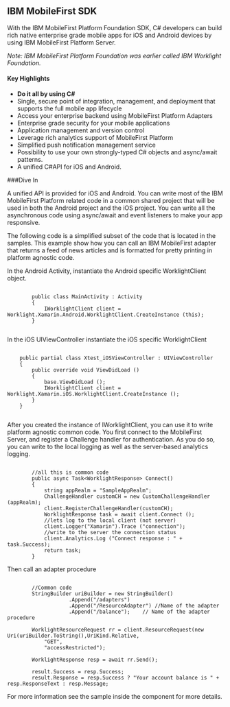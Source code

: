 ## IBM MobileFirst SDK

With the IBM MobileFirst Platform Foundation SDK, C# developers can build rich native enterprise grade mobile apps for iOS and Android devices by using IBM MobileFirst Platform Server.

*Note:  IBM MobileFirst Platform Foundation was earlier called IBM Worklight Foundation.*

#### Key Highlights
* **Do it all by using C#**
* Single, secure point of integration, management, and deployment that supports the full mobile app lifecycle
* Access your enterprise backend using MobileFirst Platform Adapters
* Enterprise grade security for your mobile applications
* Application management and version control
* Leverage rich analytics support of MobileFirst Platform
* Simplified push notification management service
* Possibility to use your own strongly-typed C# objects and async/await patterns.
* A unified C#API for iOS and Android.

###Dive In

A unified API is provided for iOS and Android. You can write most of the IBM MobileFirst Platform related code in a common shared project that will be used in both the Android project and the iOS project. You can write all the asynchronous code using async/await and event listeners to make your app responsive.

The following code is a simplified subset of the code that is located in the samples. This example show how you can call an IBM MobileFirst adapter that returns a feed of news articles and is formatted for pretty printing in platform agnostic code.

In the Android Activity, instantiate the Android specific     WorklightClient object.

```
		
		public class MainActivity : Activity
		{
			IWorklightClient client = Worklight.Xamarin.Android.WorklightClient.CreateInstance (this);
		}
	
```

In the iOS UIViewController instantiate the iOS specific WorklightClient

```
	
	public partial class Xtest_iOSViewController : UIViewController
	{
		public override void ViewDidLoad ()
		{
			base.ViewDidLoad ();
			IWorklightClient client =  Worklight.Xamarin.iOS.WorklightClient.CreateInstance ();
		}
	}
	
```

After you created the instance of IWorklightClient, you can use it to write platform agnostic common code. You first connect to the MobileFirst Server, and register a Challenge handler for authentication. As you do so, you can write to the local logging as well as the server-based analytics logging.

```

		//all this is common code
		public async Task<WorklightResponse> Connect()
 		{
 			string appRealm = "SampleAppRealm";
			ChallengeHandler customCH = new CustomChallengeHandler (appRealm);
			client.RegisterChallengeHandler(customCH);
			WorklightResponse task = await client.Connect ();
			//lets log to the local client (not server)
			client.Logger("Xamarin").Trace ("connection");
			//write to the server the connection status
			client.Analytics.Log ("Connect response : " + task.Success);
			return task;
		}

```

Then call an adapter procedure

```
		
		//Common code
		StringBuilder uriBuilder = new StringBuilder()
					.Append("/adapters")
					.Append("/ResourceAdapter") //Name of the adapter
					.Append("/balance");    // Name of the adapter procedure

		WorklightResourceRequest rr = client.ResourceRequest(new Uri(uriBuilder.ToString(),UriKind.Relative,
			"GET",
			"accessRestricted");

		WorklightResponse resp = await rr.Send();

		result.Success = resp.Success;
		result.Response = resp.Success ? "Your account balance is " + resp.ResponseText : resp.Message; 

```

For more information see the sample inside the component for more details. 

